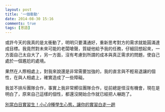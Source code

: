 ```yaml
---
layout: post
title: '一個衝動'
date: 2014-08-30 15:16
comments: true
tags: [思語]
---
```

或許今天的我真的是太衝動了，明明只要溝通好，重新思考對方的需求就能圓滿達成目標。我竟然對未來可能的老闆嗆聲，質疑他給予我的任務，仔細回想起來，一方面自己太自大了，另一方面，沒有考慮到所謂的成本與真正需求的問題，使自己處於一個尷尬的處境。

果然在人際相處上，對我來說還是非常需要加強的，我的直言與不輕易退讓的個性，在與人相處上，確實造成了一些障礙。

我並不排斥團隊合作，事實上我非常嚮往團隊合作，從前總是怪沒有機會，現在是明白了，原來自己這樣的個性，都還沒開始合作就已經把人嚇跑了。

[別當白目實習生！小心9種學生心態，讓你的實習白走一趟](http://www.managertoday.com.tw/?p=44166)